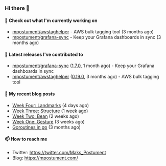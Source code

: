 ### Hi there 👋

#### 👷 Check out what I'm currently working on

- [mpostument/awstaghelper](https://github.com/mpostument/awstaghelper) - AWS bulk tagging tool (3 months ago)
- [mpostument/grafana-sync](https://github.com/mpostument/grafana-sync) - Keep your Grafana dashboards in sync (3 months ago)

#### 🔭 Latest releases I've contributed to

- [mpostument/grafana-sync](https://github.com/mpostument/grafana-sync) ([1.7.0](https://github.com/mpostument/grafana-sync/releases/tag/1.7.0), 1 month ago) - Keep your Grafana dashboards in sync
- [mpostument/awstaghelper](https://github.com/mpostument/awstaghelper) ([0.19.0](https://github.com/mpostument/awstaghelper/releases/tag/0.19.0), 3 months ago) - AWS bulk tagging tool

#### 📜 My recent blog posts

- [Week Four: Landmarks](https://mpostument.com/drawing/figure_drawing/week_four_landmark/) (4 days ago)
- [Week Three: Structure](https://mpostument.com/drawing/figure_drawing/week_three_structure/) (1 week ago)
- [Week Two: Bean](https://mpostument.com/drawing/figure_drawing/week_two_bean/) (2 weeks ago)
- [Week One: Gesture](https://mpostument.com/drawing/figure_drawing/week_one_gesture/) (3 weeks ago)
- [Goroutines in go](https://mpostument.com/programming/golang/basics/go-routines/) (3 months ago)

#### 📫 How to reach me

- Twitter: https://twitter.com/Maks_Postument
- Blog: https://mpostument.com/
